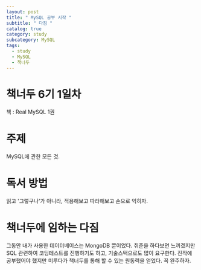 ```yaml
---
layout: post
title: " MySQL 공부 시작 "
subtitle: " 다짐 "
catalog: true
category: study
subcategory: MySQL
tags:
  - study
  - MySQL
  - 책너두
---
```


# 책너두 6기 1일차

책 : Real MySQL 1권

# 주제

MySQL에 관한 모든 것.

# 독서 방법

읽고 '그렇구나'가 아니라, 적용해보고 따라해보고 손으로 익히자.

# 책너두에 임하는 다짐

그동안 내가 사용한 데이터베이스는 MongoDB 뿐이었다. 취준을 하다보면 느끼겠지만 SQL 관련하여 코딩테스트를 진행하기도 하고, 기술스택으로도 많이 요구한다. 진작에 공부했어야 했지만 미루다가 책너두를 통해 할 수 있는 원동력을 얻었다. 꼭 완주하자.
